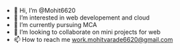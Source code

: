 - 👋 Hi, I’m @Mohit6620
- 👀 I’m interested in web developement and cloud
- 🌱 I’m currently pursuing MCA 
- 💞️ I’m looking to collaborate on mini projects for web
- 📫 How to reach me work.mohitvarade6620@gmail.com


<!---
Mohit6620/Mohit6620 is a ✨ special ✨ repository because its `README.md` (this file) appears on your GitHub profile.
You can click the Preview link to take a look at your changes.
--->
